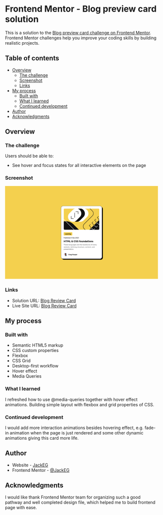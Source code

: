 # Frontend Mentor - Blog preview card solution

This is a solution to the [Blog preview card challenge on Frontend Mentor](https://www.frontendmentor.io/challenges/blog-preview-card-ckPaj01IcS). Frontend Mentor challenges help you improve your coding skills by building realistic projects.

## Table of contents

- [Overview](#overview)
  - [The challenge](#the-challenge)
  - [Screenshot](#screenshot)
  - [Links](#links)
- [My process](#my-process)
  - [Built with](#built-with)
  - [What I learned](#what-i-learned)
  - [Continued development](#continued-development)
- [Author](#author)
- [Acknowledgments](#acknowledgments)

## Overview

### The challenge

Users should be able to:

- See hover and focus states for all interactive elements on the page

### Screenshot

![](./screenshot.png)

### Links

- Solution URL: [Blog Review Card](https://github.com/Yakub357/blog-review-card.git)
- Live Site URL: [Blog Review Card](https://yakub357.github.io/blog-review-card/)

## My process

### Built with

- Semantic HTML5 markup
- CSS custom properties
- Flexbox
- CSS Grid
- Desktop-first workflow
- Hover effect
- Media Queries

### What I learned

I refreshed how to use @media-queries together with hover effect animations.
Building simple layout with flexbox and grid properties of CSS.

### Continued development

I would add more interaction animations besides hovering effect, e.g. fade-in animation when the page is just rendered and some other dynamic animations giving this card more life.

## Author

- Website - [JackEG](https://github.com/Yakub357)
- Frontend Mentor - [@JackEG](https://www.frontendmentor.io/profile/Yakub357)

## Acknowledgments

I would like thank Frontend Mentor team for organizing such a good pathway and well completed design file, which helped me to build frontend page with ease.
